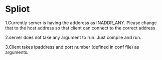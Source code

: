 # Spliot

1.Currently server is having the adderess as INADDR_ANY. Please change that to the host address so 
that client can connect to the correct address

2.server does not take any argument to run. Just compile and run.

3.Client takes ipaddress and port number (defined in conf file) as arguments.
